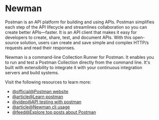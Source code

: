 # Newman

Postman is an API platform for building and using APIs. Postman simplifies each step of the API lifecycle and streamlines collaboration so you can create better APIs—faster. It is an API client that makes it easy for developers to create, share, test, and document APIs. With this open-source solution, users can create and save simple and complex HTTP/s requests and read their responses.

Newman is a command-line Collection Runner for Postman. It enables you to run and test a Postman Collection directly from the command line. It's built with extensibility to integrate it with your continuous integration servers and build systems.

Visit the following resources to learn more:

- [@official@Postman website](https://www.postman.com)
- [@article@Learn postman](https://learning.postman.com/docs/getting-started/introduction/)
- [@video@API testing with postman](https://www.youtube.com/watch?v=VywxIQ2ZXw4)
- [@article@Newman cli usage](https://learning.postman.com/docs/running-collections/using-newman-cli/command-line-integration-with-newman/)
- [@feed@Explore top posts about Postman](https://app.daily.dev/tags/postman?ref=roadmapsh)
